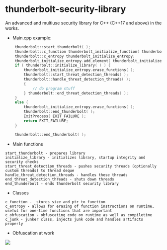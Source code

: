 # thunderbolt-security-library
An advanced and multiuse security library for C++ (C++17 and above) in the works.

* Main.cpp example:
   ```cpp
  	thunderbolt::start_thunderbolt( );
	thunderbolt::c_function thunderbolt_initialize_function( thunderbolt::initialize_library, thunderbolt::initialize_library_stub );
	thunderbolt::c_entropy thunderbolt_initialize_entropy;
	thunderbolt_initialize_entropy.add_element( thunderbolt_initialize_function );
	if ( thunderbolt::initialize_library( ) ) {
		thunderbolt_initialize_entropy.erase_functions( );
		thunderbolt::start_threat_detection_threads( );
		thunderbolt::handle_threat_detection_threads( ); 	
		{
		    // do program stuff
		} thunderbolt::end_threat_detection_threads( );
	}
	else {
		thunderbolt_initialize_entropy.erase_functions( );
		thunderbolt::end_thunderbolt( );
		ExitProcess( EXIT_FAILURE );
		return EXIT_FAILURE;
	}

	thunderbolt::end_thunderbolt( );
   ```
   
 * Main functions
```
start_thunderbolt - prepares library
initialize_library - initializes library, startup integrity and security checks
start_threat_detection_threads - pushes security threads (optionally custom threads) to thread deque
handle_threat_detection_threads - handles these threads
end_threat_detection_threads - shuts down threads
end_thunderbolt - ends thunderbolt security library
```

 * Classes
```
c_function -  stores size and ptr to function
c_entropy - allows for erasing of function instructions on runtime, useful for one-time functions that are important
c_obfuscation - obfuscating code on runtime as well as compiletime
c_junk - junker class, injects junk code and handles artifacts properly
```
* Obfuscation at work
<img src="https://i.imgur.com/KaCalwb.gif">
